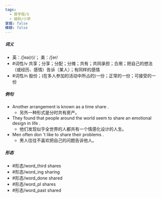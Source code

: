 ```yaml
---
tags:
  - 首字母/S
  - 级别/小学
掌握: false
模糊: false
---
```

##### 词义
- 英：/ʃeə(r)/； 美：/ʃer/
- #词性/v  共享；分享；分配；分摊；共有；共同承担；合用；把自己的想法（或经历、感情）告诉（某人）；有同样的感情
- #词性/n  股份；(在多人参加的活动中所占的)一份；正常的一份；可接受的一份
##### 例句
- Another arrangement is known as a time share .
	- 另外一种形式是分时共有房产。
- They found that people around the world seem to share an emotional design in life .
	- 他们发现似乎全世界的人都共有一个情感化设计的人生。
- Men often don 't like to share their problems .
	- 男人往往不喜欢把自己的问题告诉他人。
##### 形态
- #形态/word_third shares
- #形态/word_ing sharing
- #形态/word_done shared
- #形态/word_pl shares
- #形态/word_past shared
